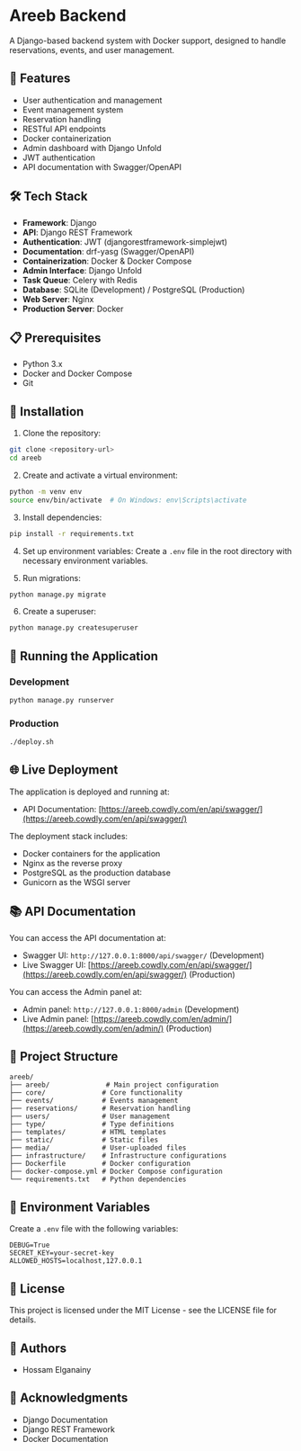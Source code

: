 # Areeb Backend

A Django-based backend system with Docker support, designed to handle reservations, events, and user management.

## 🚀 Features

- User authentication and management
- Event management system
- Reservation handling
- RESTful API endpoints
- Docker containerization
- Admin dashboard with Django Unfold
- JWT authentication
- API documentation with Swagger/OpenAPI

## 🛠️ Tech Stack

- **Framework**: Django
- **API**: Django REST Framework
- **Authentication**: JWT (djangorestframework-simplejwt)
- **Documentation**: drf-yasg (Swagger/OpenAPI)
- **Containerization**: Docker & Docker Compose
- **Admin Interface**: Django Unfold
- **Task Queue**: Celery with Redis
- **Database**: SQLite (Development) / PostgreSQL (Production)
- **Web Server**: Nginx
- **Production Server**: Docker

## 📋 Prerequisites

- Python 3.x
- Docker and Docker Compose
- Git

## 🔧 Installation

1. Clone the repository:
```bash
git clone <repository-url>
cd areeb
```

2. Create and activate a virtual environment:
```bash
python -m venv env
source env/bin/activate  # On Windows: env\Scripts\activate
```

3. Install dependencies:
```bash
pip install -r requirements.txt
```

4. Set up environment variables:
Create a `.env` file in the root directory with necessary environment variables.

5. Run migrations:
```bash
python manage.py migrate
```

6. Create a superuser:
```bash
python manage.py createsuperuser
```

## 🚀 Running the Application

### Development
```bash
python manage.py runserver
```

### Production
```bash
./deploy.sh
```

## 🌐 Live Deployment

The application is deployed and running at:
- API Documentation: [https://areeb.cowdly.com/en/api/swagger/](https://areeb.cowdly.com/en/api/swagger/)

The deployment stack includes:
- Docker containers for the application
- Nginx as the reverse proxy
- PostgreSQL as the production database
- Gunicorn as the WSGI server

## 📚 API Documentation

You can access the API documentation at:
- Swagger UI: `http://127.0.0.1:8000/api/swagger/` (Development)
- Live Swagger UI: [https://areeb.cowdly.com/en/api/swagger/](https://areeb.cowdly.com/en/api/swagger/) (Production)

You can access the Admin panel at:
- Admin panel: `http://127.0.0.1:8000/admin` (Development)
- Live Admin panel: [https://areeb.cowdly.com/en/admin/](https://areeb.cowdly.com/en/admin/) (Production)

## 📁 Project Structure

```
areeb/
├── areeb/              # Main project configuration
├── core/              # Core functionality
├── events/            # Events management
├── reservations/      # Reservation handling
├── users/             # User management
├── type/              # Type definitions
├── templates/         # HTML templates
├── static/            # Static files
├── media/             # User-uploaded files
├── infrastructure/    # Infrastructure configurations
├── Dockerfile         # Docker configuration
├── docker-compose.yml # Docker Compose configuration
└── requirements.txt   # Python dependencies
```

## 🔐 Environment Variables

Create a `.env` file with the following variables:
```
DEBUG=True
SECRET_KEY=your-secret-key
ALLOWED_HOSTS=localhost,127.0.0.1
```

## 📝 License

This project is licensed under the MIT License - see the LICENSE file for details.

## 👥 Authors

- Hossam Elganainy

## 🙏 Acknowledgments

- Django Documentation
- Django REST Framework
- Docker Documentation 